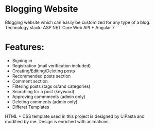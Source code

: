 # Blogging Website 
Blogging website which can easily be customized for any type of a blog. Technology stack: ASP NET Core Web API + Angular 7

# Features:
- Signing in 
- Registration (mail verification included)
- Creating/Editing/Deleting posts
- Recommended posts section
- Comment section
- Filtering posts (tags or/and categories)
- Searching for a post (keyword)
- Approving commments (admin only)
- Deleting comments (admin only)
- Differet Templates


HTML + CSS template used in this project is designed by UiPasta and modified by me. Design is enriched with animations.
